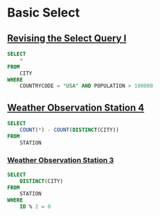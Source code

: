 # Basic Select

## [Revising the Select Query I](https://www.hackerrank.com/challenges/revising-the-select-query/problem?isFullScreen=true)

```sql
SELECT
    *
FROM
    CITY
WHERE
    COUNTRYCODE = "USA" AND POPULATION > 100000
```

## [Weather Observation Station 4](https://www.hackerrank.com/challenges/weather-observation-station-4/problem?isFullScreen=true)
```sql
SELECT 
    COUNT(*) - COUNT(DISTINCT(CITY))
FROM
    STATION
```
### [Weather Observation Station 3](https://www.hackerrank.com/challenges/weather-observation-station-3/problem?isFullScreen=true)

```sql
SELECT
    DISTINCT(CITY)
FROM 
    STATION
WHERE 
    ID % 2 = 0
```